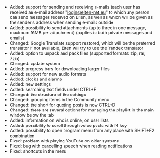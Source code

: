 - Added: support for sending and receiving e-mails (each user has received an e-mail address "login@elten-net.eu" to which any person can send messages received on Elten, as well as which will be given as the sender's address when sending e-mails outside
- Added: possibility to send attachments (up to three in one message, maximum 16MB per attachment) (applies to both private messages and emails)
- Changed: Google Translate support restored, which will be the preferred translator if not available, Elten will try to use the Yandex translator
- Added: option to unpack and pack files (supported formats: zip, rar, 7zip)
- Changed: update system
- Added: progress bars for downloading larger files
- Added: support for new audio formats
- Added: clocks and alarms
- Added: new settings
- Added: searching text fields under CTRL+F
- Changed: the structure of the settings
- Changed: grouping items in the Community menu
- Changed: the short for quoting posts is now CTRL+D
- Changed: there are several options for managing the playlist in the main window below the tab
- Added: information on who is online, on user lists
- Added: possibility to scroll through voice posts with f4 key
- Added: possibility to open program menu from any place with SHIFT+F2 combination
- Fixed: problem with playing YouTube on older systems
- Fixed: bug with cancelling speech when reading notifications
- Fixed: shortcuts in the menu